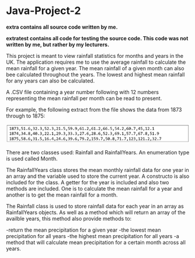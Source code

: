 # Java-Project-2

**extra contains all source code written by me.**

**extratest contains all code for testing the source code. This code was not written by me, but rather by my lecturers.**


This project is meant to view rainfall statistics for months and years in the UK. The application requires me to use the average rainfall to calculate the mean rainfall for a given year. The mean rainfall of a given month can also bee calculated throughout the years. The lowest and highest mean rainfall for any years can also be calculated.

A .CSV file containing a year number following with 12 numbers representing the mean rainfall per month can be read to present.

For example, the following extract from the file shows the data from 1873 through to 1875:

![alt text](https://github.com/pearepeater30/Java-Project-2/blob/master/Annotation%202019-02-12%20112806.jpg)

There are two classes used: Rainfall and RainfallYears. An enumeration type is used called Month.

The RainfallYears class stores the mean monthly rainfall data for one year in an array and the variable used to store the current year. A constructo is also included for the class. A getter for the year is included and also two methods are included. One is to calculate the mean rainfall for a year and another is to get the mean rainfall for a month.

The Rainfall class is used to store rainfall data for each year in an array as RainfallYears objects. As well as a method which will return an array of the availble years, this method also provide methods to:

-return the mean precipitation for a given year
-the lowest mean precipitation for all years
-the highest mean precipitation for all years
-a method that will calculate mean precipitation for a certain month across all years.
